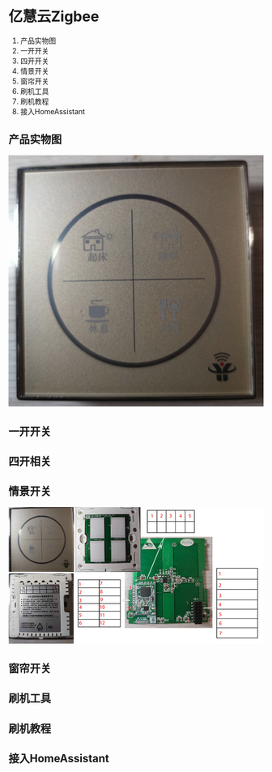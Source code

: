 # 亿慧云Zigbee

1. 产品实物图
2. 一开开关
3. 四开开关
4. 情景开关
5. 窗帘开关
6. 刷机工具
7. 刷机教程
8. 接入HomeAssistant

## 产品实物图

![](.gitbook/assets/snipaste_2021-03-20_00-07-19.png)

## 一开开关

## 四开相关

## 情景开关

![](.gitbook/assets/wei-biao-ti-2.png)

## 窗帘开关

## 刷机工具

## 刷机教程

## 接入HomeAssistant



